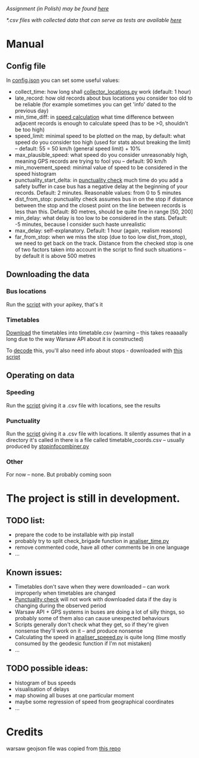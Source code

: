_Assignment (in Polish) may be found [here](assignment.md)_

_*.csv files with collected data that can serve as tests are available [here](https://drive.google.com/drive/folders/1dAod8YH3OrEe4XnB0qQPPMz5AHxWntuR?usp=sharing)_

# Manual
## Config file
In [config.json](config.json) you can set some useful values:
- collect_time: how long shall [collector_locations.py](collector_locations.py) work (default: 1 hour)
- late_record: how old records about bus locations you consider too old to be reliable (for example sometimes you can get 'info' dated to the previous day)
- min_time_diff: in [speed calculation](analiser_speed.py) what time difference between adjacent records is enough to calculate speed (has to be >0, shouldn't be too high)
- speed_limit: minimal speed to be plotted on the map, by default: what speed do you consider too high (used for stats about breaking the limit)
– default: 55 = 50 km/h (general speed limit) + 10%
- max_plausible_speed: what speed do you consider unreasonably high, meaning GPS records are trying to fool you – default: 90 km/h
- min_movement_speed: minimal value of speed to be considered in the speed histogram
- punctuality_start_delta: in [punctuality check](analiser_time.py) much time do you add a safety buffer in case bus has a negative delay at the beginning of your records.
Default: 2 minutes. Reasonable values: from 0 to 5 minutes
- dist_from_stop: punctuality check assumes bus in on the stop if distance between the stop and the closest point
on the line between records is less than this. Default: 80 metres, should be quite fine in range [50, 200]
- min_delay: what delay is too low to be considered in the stats. Default: -5 minutes, because I consider such haste unrealistic
- max_delay: self-explanatory. Default: 1 hour (again, realism reasons)
- far_from_stop: when we miss the stop (due to too low dist_from_stop), we need to get back on the track. 
Distance from the checked stop is one of two factors taken into account in the script to find such situations – by default it is above 500 metres
## Downloading the data
### Bus locations
Run the [script](collector_locations.py) with your apikey, that's it
### Timetables
[Download](collector_timetable.py) the timetables into timetable.csv (warning – this takes reaaaally long due to the way Warsaw API about it is constructed)

To [decode](stopinfocombiner.py) this, you'll also need info about stops - downloaded with [this script](collector_locations.py)
## Operating on data
### Speeding
Run the [script](analiser_speed.py) giving it a .csv file with locations, see the results
### Punctuality
Run the [script](analiser_time.py) giving it a .csv file with locations. It silently assumes that in a directory it's called
in there is a file called timetable_coords.csv – usually produced by [stopinfocombiner.py](stopinfocombiner.py)
### Other
For now – none. But probably coming soon

# The project is still in development.

## TODO list:
- prepare the code to be installable with pip install
- probably try to split check_brigade function in [analiser_time.py](analiser_time.py)
- remove commented code, have all other comments be in one language
- ...

## Known issues:
- Timetables don't save when they were downloaded – can work improperly when timetables are changed
- [Punctuality check](analiser_time.py) will not work with downloaded data if the day is changing during the observed period
- Warsaw API + GPS systems in buses are doing a lot of silly things, so probably some of them also can cause unexpected behaviours
- Scripts generally don't check what they get, so if they're given nonsense they'll work on it – and produce nonsense
- Calculating the speed in [analiser_speeed.py](analiser_speed.py) is quite long (time mostly consumed by the geodesic function if I'm not mistaken)
- ...


## TODO possible ideas:
- histogram of bus speeds
- visualisation of delays
- map showing all buses at one particular moment
- maybe some regression of speed from geographical coordinates
- ...

# Credits
warsaw geojson file was copied from [this repo](https://github.com/andilabs/warszawa-dzielnice-geojson)